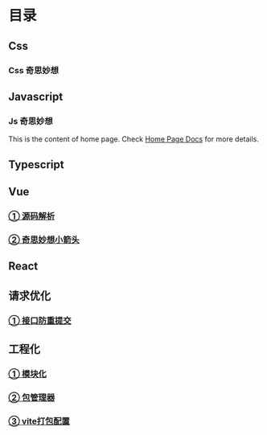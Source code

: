 # 目录

## Css

### Css 奇思妙想

## Javascript

### Js 奇思妙想

This is the content of home page. Check [Home Page Docs][default-theme-home] for more details.

[default-theme-home]: /guide/css/cssExample.md

## Typescript

## Vue

### [① 源码解析][vue-source-example]
### [② 奇思妙想小箭头][vue-arrow-example]

[vue-source-example]: /guide/vue/sourceCode.md
[vue-arrow-example]: /guide/vue/arrow.md

## React

## 请求优化

### [① 接口防重提交][repeat-request]
[repeat-request]: /guide/request/repeatRequest.md

## 工程化

### [① 模块化][engineering-module]
[engineering-module]: /guide/engineering/module.md

### [② 包管理器][engineering-package-manage]
[engineering-package-manage]: /guide/engineering/packageManage.md

### [③ vite打包配置][engineering-vite-config]
[engineering-vite-config]: /guide/engineering/viteConfig.md